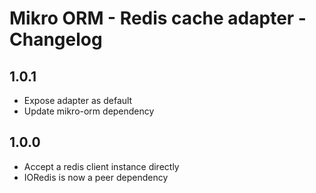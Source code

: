 # Mikro ORM - Redis cache adapter - Changelog

## 1.0.1
  - Expose adapter as default
  - Update mikro-orm dependency

## 1.0.0
  - Accept a redis client instance directly
  - IORedis is now a peer dependency
